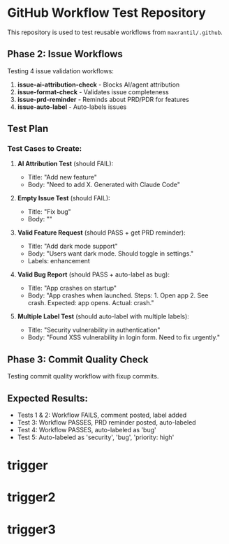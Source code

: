 # GitHub Workflow Test Repository

This repository is used to test reusable workflows from `maxrantil/.github`.

## Phase 2: Issue Workflows

Testing 4 issue validation workflows:

1. **issue-ai-attribution-check** - Blocks AI/agent attribution
2. **issue-format-check** - Validates issue completeness
3. **issue-prd-reminder** - Reminds about PRD/PDR for features
4. **issue-auto-label** - Auto-labels issues

## Test Plan

### Test Cases to Create:

1. **AI Attribution Test** (should FAIL):
   - Title: "Add new feature"
   - Body: "Need to add X. Generated with Claude Code"

2. **Empty Issue Test** (should FAIL):
   - Title: "Fix bug"
   - Body: ""

3. **Valid Feature Request** (should PASS + get PRD reminder):
   - Title: "Add dark mode support"
   - Body: "Users want dark mode. Should toggle in settings."
   - Labels: enhancement

4. **Valid Bug Report** (should PASS + auto-label as bug):
   - Title: "App crashes on startup"
   - Body: "App crashes when launched. Steps: 1. Open app 2. See crash. Expected: app opens. Actual: crash."

5. **Multiple Label Test** (should auto-label with multiple labels):
   - Title: "Security vulnerability in authentication"
   - Body: "Found XSS vulnerability in login form. Need to fix urgently."

## Phase 3: Commit Quality Check

Testing commit quality workflow with fixup commits.

## Expected Results:

- Tests 1 & 2: Workflow FAILS, comment posted, label added
- Test 3: Workflow PASSES, PRD reminder posted, auto-labeled
- Test 4: Workflow PASSES, auto-labeled as 'bug'
- Test 5: Auto-labeled as 'security', 'bug', 'priority: high'
# trigger
# trigger2
# trigger3
